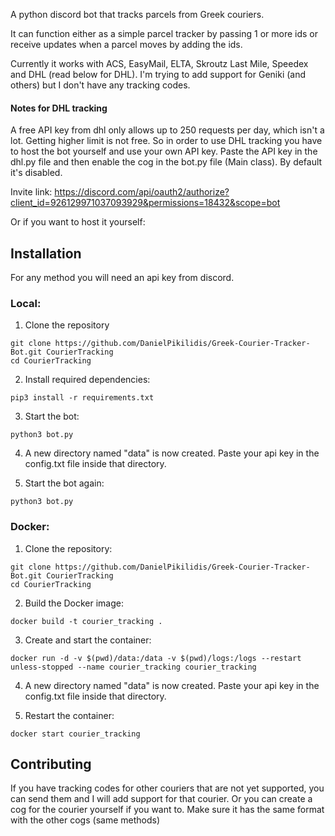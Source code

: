 A python discord bot that tracks parcels from Greek couriers.

It can function either as a simple parcel tracker by passing 1 or more ids or receive updates when a parcel moves by adding the ids.

Currently it works with ACS, EasyMail, ELTA, Skroutz Last Mile, Speedex and DHL (read below for DHL).
I'm trying to add support for Geniki (and others) but I don't have any tracking codes.

#### Notes for DHL tracking
A free API key from dhl only allows up to 250 requests per day, which isn't a lot. Getting higher limit
is not free. So in order to use DHL tracking you have to host the bot yourself and use your own API key.
Paste the API key in the dhl.py file and then enable the cog in the bot.py file (Main class). By default it's disabled.

Invite link: https://discord.com/api/oauth2/authorize?client_id=926129971037093929&permissions=18432&scope=bot

Or if you want to host it yourself:

## Installation
For any method you will need an api key from discord.

### Local:

1. Clone the repository

```
git clone https://github.com/DanielPikilidis/Greek-Courier-Tracker-Bot.git CourierTracking
cd CourierTracking
```

2. Install required dependencies: 

`pip3 install -r requirements.txt`

3. Start the bot:

`python3 bot.py`

4. A new directory named "data" is now created. Paste your api key in the config.txt file inside that directory.

5. Start the bot again:

`python3 bot.py`

### Docker:

1. Clone the repository:

```
git clone https://github.com/DanielPikilidis/Greek-Courier-Tracker-Bot.git CourierTracking
cd CourierTracking
```

2. Build the Docker image:

`docker build -t courier_tracking .`

3. Create and start the container:

`docker run -d -v $(pwd)/data:/data -v $(pwd)/logs:/logs --restart unless-stopped --name courier_tracking courier_tracking`

4. A new directory named "data" is now created. Paste your api key in the config.txt file inside that directory.

5. Restart the container: 

`docker start courier_tracking`


## Contributing

If you have tracking codes for other couriers that are not yet supported, you can send them
and I will add support for that courier.
Or you can create a cog for the courier yourself if you want to. Make sure it has the same format with the other cogs (same methods)